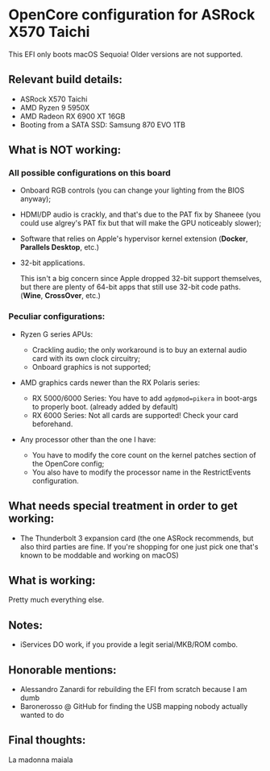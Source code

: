 # OpenCore configuration for ASRock X570 Taichi

This EFI only boots macOS Sequoia! Older versions are not supported.

## Relevant build details:

- ASRock X570 Taichi
- AMD Ryzen 9 5950X
- AMD Radeon RX 6900 XT 16GB
- Booting from a SATA SSD: Samsung 870 EVO 1TB

## What is NOT working:

### All possible configurations on this board

- Onboard RGB controls (you can change your lighting from the BIOS anyway);

- HDMI/DP audio is crackly, and that's due to the PAT fix by Shaneee (you could use algrey's PAT fix but that will make the GPU noticeably slower);

- Software that relies on Apple's hypervisor kernel extension (**Docker**, **Parallels Desktop**, etc.)

- 32-bit applications.
  
  This isn't a big concern since Apple dropped 32-bit support themselves, but there are plenty of 64-bit apps that still use 32-bit code paths.
  (**Wine**, **CrossOver**, etc.)

### Peculiar configurations:

- Ryzen G series APUs:
  
  - Crackling audio; the only workaround is to buy an external audio card with its own clock circuitry;
  - Onboard graphics is not supported;

- AMD graphics cards newer than the RX Polaris series:
  
  - RX 5000/6000 Series: You have to add `agdpmod=pikera` in boot-args to properly boot. (already added by default)
  - RX 6000 Series: Not all cards are supported! Check your card beforehand.

- Any processor other than the one I have:
  
  - You have to modify the core count on the kernel patches section of the OpenCore config;
  - You also have to modify the processor name in the RestrictEvents configuration.

## What needs special treatment in order to get working:

- The Thunderbolt 3 expansion card
  (the one ASRock recommends, but also third parties are fine.
  If you're shopping for one just pick one that's known to be moddable and working on macOS)

## What is working:

Pretty much everything else.

## Notes:

- iServices DO work, if you provide a legit serial/MKB/ROM combo.

## Honorable mentions:

- Alessandro Zanardi for rebuilding the EFI from scratch because I am dumb
- Baronerosso @ GitHub for finding the USB mapping nobody actually wanted to do

## Final thoughts:

La madonna maiala
